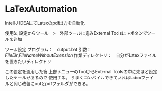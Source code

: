 # LaTexAutomation
IntelliJ IDEAにてLatexのpdf出力を自動化


使用法
設定からツール　>　外部ツールに進みExternal Toolsに
+ボタンでツールを追加

ツール設定
 プログラム：　output.bat
 引数：  $FileDir$,$FileNameWithoutExtension$
 作業ディレクトリ：　自分がLatexファイルを置きたいディレクトリ
 
この設定を適用した後
上部メニューのToolからExternal Toolsの中に先ほど設定したツールがあるので
使用する。
うまくコンパイルできていればLatexファイルと同じ改装にoutとpdfフォルダができる。
